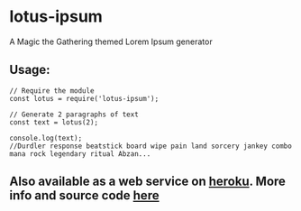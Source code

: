 # lotus-ipsum
A Magic the Gathering themed Lorem Ipsum generator

## Usage: 

```
// Require the module
const lotus = require('lotus-ipsum');

// Generate 2 paragraphs of text
const text = lotus(2);

console.log(text);
//Durdler response beatstick board wipe pain land sorcery jankey combo mana rock legendary ritual Abzan...
```

## Also available as a web service on [heroku](https://lotus-ipsum.herokuapp.com/). More info and source code [here](https://github.com/krab7191/lotus-ipsum-site)
